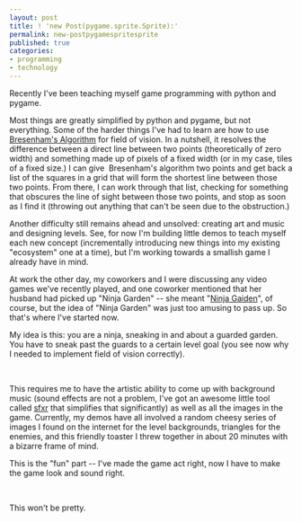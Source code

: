 ```yaml
---
layout: post
title: ! 'new Post(pygame.sprite.Sprite):'
permalink: new-postpygamespritesprite
published: true
categories:
- programming
- technology
---
```


Recently I've been teaching myself game programming with python and
pygame.

Most things are greatly simplified by python and pygame, but not
everything. Some of the harder things I've had to learn are how to use
[Bresenham's Algorithm][1] for field of vision. In a nutshell, it
resolves the difference between a direct line between two points
(theoretically of zero width) and something made up of pixels of a fixed
width (or in my case, tiles of a fixed size.) I can give  Bresenham's
algorithm two points and get back a list of the squares in a grid that
will form the shortest line between those two points. From there, I can
work through that list, checking for something that obscures the line of
sight between those two points, and stop as soon as I find it (throwing
out anything that can't be seen due to the obstruction.)

Another difficulty still remains ahead and unsolved: creating art and
music and designing levels. See, for now I'm building little demos to
teach myself each new concept (incrementally introducing new things into
my existing "ecosystem" one at a time), but I'm working towards a
smallish game I already have in mind. 

At work the other day, my coworkers and I were discussing any video
games we've recently played, and one coworker mentioned that her husband
had picked up "Ninja Garden" -- she meant "[Ninja Gaiden][2]", of
course, but the idea of "Ninja Garden" was just too amusing to pass up.
So that's where I've started now.

My idea is this: you are a ninja, sneaking in and about a guarded
garden. You have to sneak past the guards to a certain level goal (you
see now why I needed to implement field of vision correctly). 

 

This requires me to have the artistic ability to come up with background
music (sound effects are not a problem, I've got an awesome little tool
called [sfxr][3] that simplifies that significantly) as well as all the
images in the game. Currently, my demos have all involved a random
cheesy series of images I found on the internet for the level
backgrounds, triangles for the enemies, and this friendly toaster I
threw together in about 20 minutes with a bizarre frame of mind.

This is the "fun" part -- I've made the game act right, now I have to
make the game look and sound right.

 

This won't be pretty.



[1]: http://en.wikipedia.org/wiki/Bresenham's_line_algorithm
[2]: http://en.wikipedia.org/wiki/Ninja_Gaiden
[3]: http://www.drpetter.se/project_sfxr.html
